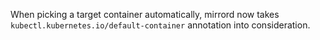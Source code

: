 When picking a target container automatically, mirrord now takes `kubectl.kubernetes.io/default-container` annotation into consideration.